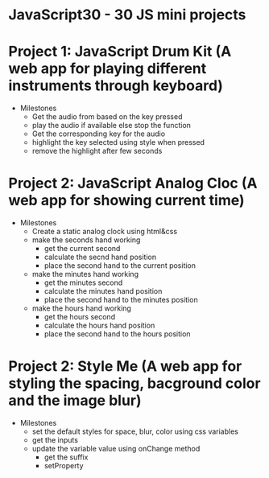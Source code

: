 # JavaScript30 - 30 JS mini projects

# Project 1: JavaScript Drum Kit (A web app for playing different instruments through keyboard)
- Milestones
    - Get the audio from based on the key pressed
    - play the audio if available else stop the function
    - Get the corresponding key for the audio
    - highlight the key selected using style when pressed
    - remove the highlight after few seconds

# Project 2: JavaScript Analog Cloc (A web app for showing current time)
- Milestones
    - Create a static analog clock using html&css
    - make the seconds hand working
        - get the current second
        - calculate the secnd hand position
        - place the second hand to the current position
    - make the minutes hand working
        - get the minutes second
        - calculate the minutes hand position
        - place the second hand to the minutes position
    - make the hours hand working
        - get the hours second
        - calculate the hours hand position
        - place the second hand to the hours position


# Project 2: Style Me (A web app for styling the spacing, bacground color and the image blur)
- Milestones
    - set the default styles for space, blur, color using css variables
    - get the inputs
    - update the variable value using onChange method
        - get the suffix
        - setProperty 
